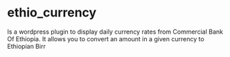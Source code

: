 # ethio_currency
Is a wordpress plugin to display daily currency rates from Commercial Bank Of Ethiopia.
It allows you to convert an amount in a given currency to Ethiopian Birr
